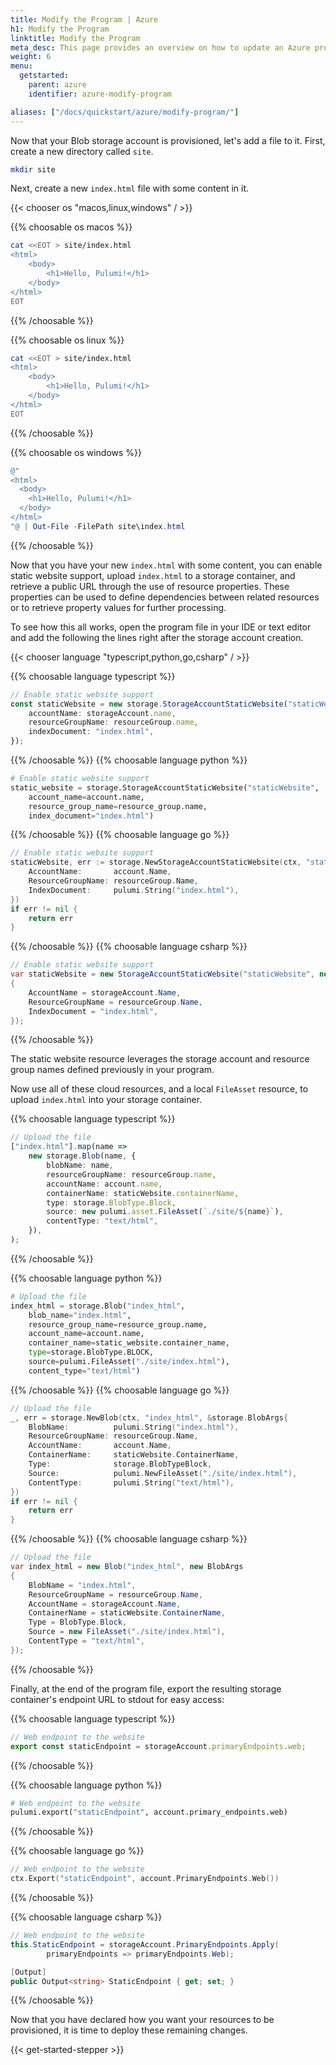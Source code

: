 ```yaml
---
title: Modify the Program | Azure
h1: Modify the Program
linktitle: Modify the Program
meta_desc: This page provides an overview on how to update an Azure project from a Pulumi program.
weight: 6
menu:
  getstarted:
    parent: azure
    identifier: azure-modify-program

aliases: ["/docs/quickstart/azure/modify-program/"]
---
```


Now that your Blob storage account is provisioned, let's add a file to it. First, create a new directory called `site`.

```bash
mkdir site
```

Next, create a new `index.html` file with some content in it.

{{< chooser os "macos,linux,windows" / >}}

{{% choosable os macos %}}

```bash
cat <<EOT > site/index.html
<html>
    <body>
        <h1>Hello, Pulumi!</h1>
    </body>
</html>
EOT
```

{{% /choosable %}}

{{% choosable os linux %}}

```bash
cat <<EOT > site/index.html
<html>
    <body>
        <h1>Hello, Pulumi!</h1>
    </body>
</html>
EOT
```

{{% /choosable %}}

{{% choosable os windows %}}

```powershell
@"
<html>
  <body>
    <h1>Hello, Pulumi!</h1>
  </body>
</html>
"@ | Out-File -FilePath site\index.html
```

{{% /choosable %}}

Now that you have your new `index.html` with some content, you can enable static website support, upload `index.html` to a storage container, and retrieve a public URL through the use of resource properties. These properties can be used to define dependencies between related resources or to retrieve property values for further processing.

To see how this all works, open the program file in your IDE or text editor and add the following the lines right after the storage account creation.

{{< chooser language "typescript,python,go,csharp" / >}}

{{% choosable language typescript %}}

```typescript
// Enable static website support
const staticWebsite = new storage.StorageAccountStaticWebsite("staticWebsite", {
    accountName: storageAccount.name,
    resourceGroupName: resourceGroup.name,
    indexDocument: "index.html",
});
```

{{% /choosable %}}
{{% choosable language python %}}

```python
# Enable static website support
static_website = storage.StorageAccountStaticWebsite("staticWebsite",
    account_name=account.name,
    resource_group_name=resource_group.name,
    index_document="index.html")
```

{{% /choosable %}}
{{% choosable language go %}}

```go
// Enable static website support
staticWebsite, err := storage.NewStorageAccountStaticWebsite(ctx, "staticWebsite", &storage.StorageAccountStaticWebsiteArgs{
    AccountName:       account.Name,
    ResourceGroupName: resourceGroup.Name,
    IndexDocument:     pulumi.String("index.html"),
})
if err != nil {
    return err
}
```

{{% /choosable %}}
{{% choosable language csharp %}}

```csharp
// Enable static website support
var staticWebsite = new StorageAccountStaticWebsite("staticWebsite", new StorageAccountStaticWebsiteArgs
{
    AccountName = storageAccount.Name,
    ResourceGroupName = resourceGroup.Name,
    IndexDocument = "index.html",
});
```

{{% /choosable %}}

The static website resource leverages the storage account and resource group names defined previously in your program.

Now use all of these cloud resources, and a local `FileAsset` resource, to upload `index.html` into your storage container.

{{% choosable language typescript %}}

```typescript
// Upload the file
["index.html"].map(name =>
    new storage.Blob(name, {
        blobName: name,
        resourceGroupName: resourceGroup.name,
        accountName: account.name,
        containerName: staticWebsite.containerName,
        type: storage.BlobType.Block,
        source: new pulumi.asset.FileAsset(`./site/${name}`),
        contentType: "text/html",
    }),
);
```

{{% /choosable %}}

{{% choosable language python %}}

```python
# Upload the file
index_html = storage.Blob("index_html",
    blob_name="index.html",
    resource_group_name=resource_group.name,
    account_name=account.name,
    container_name=static_website.container_name,
    type=storage.BlobType.BLOCK,
    source=pulumi.FileAsset("./site/index.html"),
    content_type="text/html")
```

{{% /choosable %}}
{{% choosable language go %}}

```go
// Upload the file
_, err = storage.NewBlob(ctx, "index_html", &storage.BlobArgs{
    BlobName:          pulumi.String("index.html"),
    ResourceGroupName: resourceGroup.Name,
    AccountName:       account.Name,
    ContainerName:     staticWebsite.ContainerName,
    Type:              storage.BlobTypeBlock,
    Source:            pulumi.NewFileAsset("./site/index.html"),
    ContentType:       pulumi.String("text/html"),
})
if err != nil {
    return err
}
```

{{% /choosable %}}
{{% choosable language csharp %}}

```csharp
// Upload the file
var index_html = new Blob("index_html", new BlobArgs
{
    BlobName = "index.html",
    ResourceGroupName = resourceGroup.Name,
    AccountName = storageAccount.Name,
    ContainerName = staticWebsite.ContainerName,
    Type = BlobType.Block,
    Source = new FileAsset("./site/index.html"),
    ContentType = "text/html",
});
```

{{% /choosable %}}

Finally, at the end of the program file, export the resulting storage container's endpoint URL to stdout for easy access:

{{% choosable language typescript %}}

```typescript
// Web endpoint to the website
export const staticEndpoint = storageAccount.primaryEndpoints.web;
```

{{% /choosable %}}

{{% choosable language python %}}

```python
# Web endpoint to the website
pulumi.export("staticEndpoint", account.primary_endpoints.web)
```

{{% /choosable %}}

{{% choosable language go %}}

```go
// Web endpoint to the website
ctx.Export("staticEndpoint", account.PrimaryEndpoints.Web())
```

{{% /choosable %}}

{{% choosable language csharp %}}

```csharp
// Web endpoint to the website
this.StaticEndpoint = storageAccount.PrimaryEndpoints.Apply(
        primaryEndpoints => primaryEndpoints.Web);
```

```csharp
[Output]
public Output<string> StaticEndpoint { get; set; }
```

{{% /choosable %}}

Now that you have declared how you want your resources to be provisioned, it is time to deploy these remaining changes.

{{< get-started-stepper >}}
